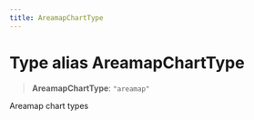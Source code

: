 ```yaml
---
title: AreamapChartType
---
```


# Type alias AreamapChartType

> **AreamapChartType**: `"areamap"`

Areamap chart types
